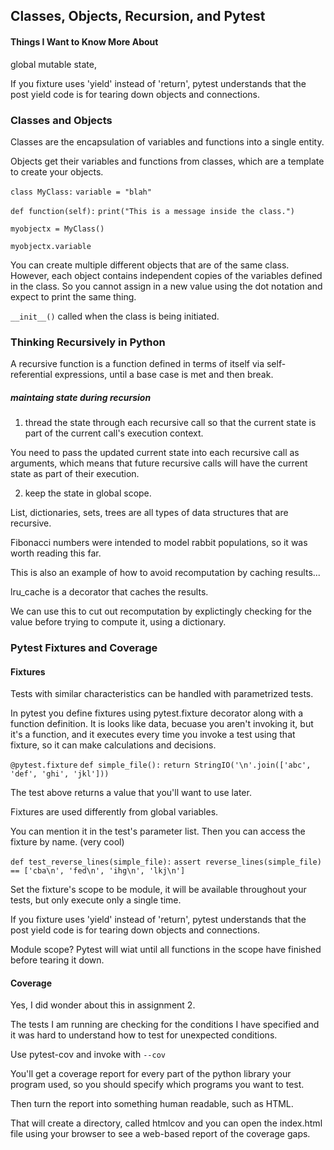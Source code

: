 ## Classes, Objects, Recursion, and Pytest

#### Things I Want to Know More About

global mutable state, 

If you fixture uses 'yield' instead of 'return', pytest understands that the post yield code is for tearing down objects and connections.

### Classes and Objects

Classes are the encapsulation of variables and functions into a single entity.

Objects get their variables and functions from classes, which are a template to create your objects.

`class MyClass:`
    `variable = "blah"`

`def function(self):`
       `print("This is a message inside the class.")`

`myobjectx = MyClass()`

`myobjectx.variable`

You can create multiple different objects that are of the same class. However, each object contains independent copies of the variables defined in the class. So you cannot assign in a new value using the dot notation and expect to print the same thing. 

`__init__()` called when the class is being initiated. 

### Thinking Recursively in Python

A recursive function is a function defined in terms of itself via self-referential expressions, until a base case is met and then break.


##### maintaing state during recursion

1. thread the state through each recursive call so that the current state is part of the current call's execution context. 

You need to pass the updated current state into each recursive call as arguments, which means that future recursive calls will have the current state as part of their execution. 

2. keep the state in global scope. 

List, dictionaries, sets, trees are all types of data structures that are recursive. 

Fibonacci numbers were intended to model rabbit populations, so it was worth reading this far. 

This is also an example of how to avoid recomputation by caching results...

lru_cache is a decorator that caches the results. 

We can use this to cut out recomputation by explictingly checking for the value before trying to compute it, using a dictionary.  

### Pytest Fixtures and Coverage

#### Fixtures

Tests with similar characteristics can be handled with parametrized tests. 

In pytest you define fixtures using pytest.fixture decorator along with a function definition. It is looks like data, becuase you aren't invoking it, but it's a function, and it executes every time you invoke a test using that fixture, so it can make calculations and decisions.

`@pytest.fixture`
`def simple_file():`
   `return StringIO('\n'.join(['abc', 'def', 'ghi', 'jkl']))`

The test above returns a value that you'll want to use later. 

Fixtures are used differently from global variables.

You can mention it in the test's parameter list. 
Then you can access the fixture by name. (very cool)

`def test_reverse_lines(simple_file):`
   `assert reverse_lines(simple_file) == ['cba\n', 'fed\n', 'ihg\n', 'lkj\n']`

Set the fixture's scope to be module, it will be available throughout your tests, but only execute only a single time. 

If you fixture uses 'yield' instead of 'return', pytest understands that the post yield code is for tearing down objects and connections.

Module scope? Pytest will wiat until all functions in the scope have finished before tearing it down. 

#### Coverage

Yes, I did wonder about this in assignment 2.

The tests I am running are checking for the conditions I have specified and it was hard to understand how to test for unexpected conditions. 

Use pytest-cov and invoke with `--cov`


You'll get a coverage report for every part of the python library your program used, so you should specify which programs you want to test.

Then turn the report into something human readable, such as HTML. 

That will create a directory, called htmlcov and you can open the index.html file using your browser to see a web-based report of the coverage gaps. 